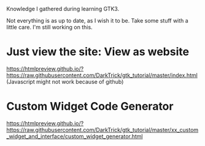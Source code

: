 Knowledge I gathered during learning GTK3.

Not everything is as up to date, as I wish it to be. 
Take some stuff with a little care. I'm still working on this.

Just view the site:
View as website 
=====================
https://htmlpreview.github.io/?https://raw.githubusercontent.com/DarkTrick/gtk_tutorial/master/index.html
(Javascript might not work because of github)

Custom Widget Code Generator
=============================
https://htmlpreview.github.io/?https://raw.githubusercontent.com/DarkTrick/gtk_tutorial/master/xx_custom_widget_and_interface/custom_widget_generator.html
